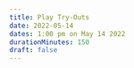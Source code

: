 ```yaml
---
title: Play Try-Outs
date: 2022-05-14
dates: 1:00 pm on May 14 2022
durationMinutes: 150
draft: false
---
```


